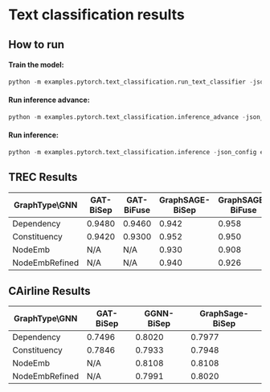 Text classification results
============

How to run
----------



#### Train the model:
```python
python -m examples.pytorch.text_classification.run_text_classifier -json_config examples/pytorch/text_classification/config/trec/XYZ.json
```

#### Run inference advance:
```python
python -m examples.pytorch.text_classification.inference_advance -json_config examples/pytorch/text_classification/config/trec/XYZ.json
```

#### Run inference:
```python
python -m examples.pytorch.text_classification.inference -json_config examples/pytorch/text_classification/config/trec/XYZ.json
```





TREC Results
-------


| GraphType\GNN  |   GAT-BiSep   |   GAT-BiFuse  |  GraphSAGE-BiSep    | GraphSAGE-BiFuse   |  GGNN-BiSep   | GGNN-BiFuse   | 
| -------------  | ------------- | --------------| ------------------- | -----------------  |-------------- | ------------- |  
| Dependency     |     0.9480    |   0.9460      |         0.942       |      0.958         |      0.954    |     0.9440    |
| Constituency   |     0.9420    |   0.9300      |         0.952       |      0.950         |      0.952    |     0.9400    |
| NodeEmb        |      N/A      |    N/A        |         0.930       |      0.908         |               |               |
| NodeEmbRefined |      N/A      |    N/A        |         0.940       |      0.926         |               |               |



CAirline Results
-------


| GraphType\GNN  |  GAT-BiSep   |  GGNN-BiSep   |GraphSage-BiSep| 
| -------------- | ------------ | ------------- |---------------|
| Dependency     | 0.7496       | 0.8020        | 0.7977        |
| Constituency   | 0.7846       | 0.7933        | 0.7948        |
| NodeEmb        | N/A          | 0.8108        | 0.8108        |
| NodeEmbRefined | N/A          | 0.7991        | 0.8020        |

